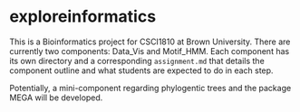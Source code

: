 # exploreinformatics

This is a Bioinformatics project for CSCI1810 at Brown University. There are currently two components: Data_Vis and Motif_HMM. Each component has its own directory and a corresponding `assignment.md` that details the component outline and what students are expected to do in each step.

Potentially, a mini-component regarding phylogentic trees and the package MEGA will be developed. 